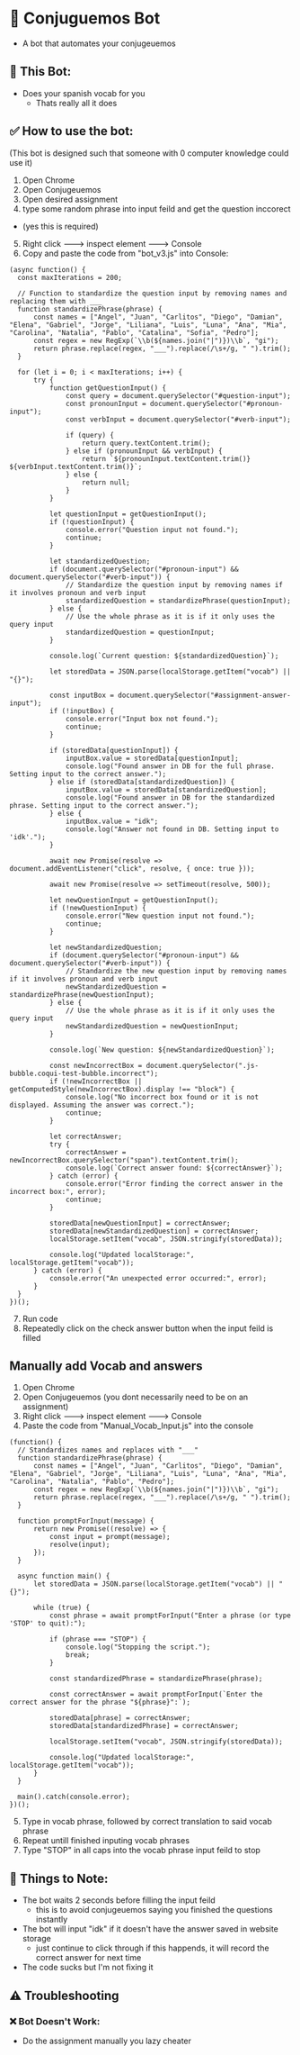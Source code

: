 # 🤖 Conjuguemos Bot
- A bot that automates your conjugeuemos

## 📝 This Bot:
* Does your spanish vocab for you
  * Thats really all it does

## ✅ How to use the bot:

(This bot is designed such that someone with 0 computer knowledge could use it)

1. Open Chrome
2. Open Conjugeuemos
3. Open desired assignment
4. type some random phrase into input feild and get the question inccorect 
  - (yes this is required)
5. Right click ---> inspect element ---> Console
6. Copy and paste the code from "bot_v3.js" into Console:
```
(async function() {
  const maxIterations = 200;

  // Function to standardize the question input by removing names and replacing them with ___
  function standardizePhrase(phrase) {
      const names = ["Angel", "Juan", "Carlitos", "Diego", "Damian", "Elena", "Gabriel", "Jorge", "Liliana", "Luis", "Luna", "Ana", "Mia", "Carolina", "Natalia", "Pablo", "Catalina", "Sofia", "Pedro"];
      const regex = new RegExp(`\\b(${names.join("|")})\\b`, "gi");
      return phrase.replace(regex, "___").replace(/\s+/g, " ").trim();
  }

  for (let i = 0; i < maxIterations; i++) {
      try {
          function getQuestionInput() {
              const query = document.querySelector("#question-input");
              const pronounInput = document.querySelector("#pronoun-input");
              const verbInput = document.querySelector("#verb-input");

              if (query) {
                  return query.textContent.trim();
              } else if (pronounInput && verbInput) {
                  return `${pronounInput.textContent.trim()} ${verbInput.textContent.trim()}`;
              } else {
                  return null;
              }
          }

          let questionInput = getQuestionInput();
          if (!questionInput) {
              console.error("Question input not found.");
              continue; 
          }

          let standardizedQuestion;
          if (document.querySelector("#pronoun-input") && document.querySelector("#verb-input")) {
              // Standardize the question input by removing names if it involves pronoun and verb input
              standardizedQuestion = standardizePhrase(questionInput);
          } else {
              // Use the whole phrase as it is if it only uses the query input
              standardizedQuestion = questionInput;
          }

          console.log(`Current question: ${standardizedQuestion}`);

          let storedData = JSON.parse(localStorage.getItem("vocab") || "{}");

          const inputBox = document.querySelector("#assignment-answer-input");
          if (!inputBox) {
              console.error("Input box not found.");
              continue; 
          }

          if (storedData[questionInput]) {
              inputBox.value = storedData[questionInput];
              console.log("Found answer in DB for the full phrase. Setting input to the correct answer.");
          } else if (storedData[standardizedQuestion]) {
              inputBox.value = storedData[standardizedQuestion];
              console.log("Found answer in DB for the standardized phrase. Setting input to the correct answer.");
          } else {
              inputBox.value = "idk";
              console.log("Answer not found in DB. Setting input to 'idk'.");
          }

          await new Promise(resolve => document.addEventListener("click", resolve, { once: true }));

          await new Promise(resolve => setTimeout(resolve, 500));

          let newQuestionInput = getQuestionInput();
          if (!newQuestionInput) {
              console.error("New question input not found.");
              continue;
          }

          let newStandardizedQuestion;
          if (document.querySelector("#pronoun-input") && document.querySelector("#verb-input")) {
              // Standardize the new question input by removing names if it involves pronoun and verb input
              newStandardizedQuestion = standardizePhrase(newQuestionInput);
          } else {
              // Use the whole phrase as it is if it only uses the query input
              newStandardizedQuestion = newQuestionInput;
          }

          console.log(`New question: ${newStandardizedQuestion}`);

          const newIncorrectBox = document.querySelector(".js-bubble.coqui-test-bubble.incorrect");
          if (!newIncorrectBox || getComputedStyle(newIncorrectBox).display !== "block") {
              console.log("No incorrect box found or it is not displayed. Assuming the answer was correct.");
              continue; 
          }

          let correctAnswer;
          try {
              correctAnswer = newIncorrectBox.querySelector("span").textContent.trim();
              console.log(`Correct answer found: ${correctAnswer}`);
          } catch (error) {
              console.error("Error finding the correct answer in the incorrect box:", error);
              continue;
          }

          storedData[newQuestionInput] = correctAnswer;
          storedData[newStandardizedQuestion] = correctAnswer;
          localStorage.setItem("vocab", JSON.stringify(storedData));

          console.log("Updated localStorage:", localStorage.getItem("vocab"));
      } catch (error) {
          console.error("An unexpected error occurred:", error);
      }
  }
})();
```
7. Run code
8. Repeatedly click on the check answer button when the input feild is filled

## Manually add Vocab and answers
1. Open Chrome
2. Open Conjugeuemos (you dont necessarily need to be on an assignment)
3. Right click ---> inspect element ---> Console
4. Paste the code from "Manual_Vocab_Input.js" into the console
```
(function() {
  // Standardizes names and replaces with "___"
  function standardizePhrase(phrase) {
      const names = ["Angel", "Juan", "Carlitos", "Diego", "Damian", "Elena", "Gabriel", "Jorge", "Liliana", "Luis", "Luna", "Ana", "Mia", "Carolina", "Natalia", "Pablo", "Pedro"];
      const regex = new RegExp(`\\b(${names.join("|")})\\b`, "gi");
      return phrase.replace(regex, "___").replace(/\s+/g, " ").trim();
  }

  function promptForInput(message) {
      return new Promise((resolve) => {
          const input = prompt(message);
          resolve(input);
      });
  }

  async function main() {
      let storedData = JSON.parse(localStorage.getItem("vocab") || "{}");

      while (true) {
          const phrase = await promptForInput("Enter a phrase (or type 'STOP' to quit):");

          if (phrase === "STOP") {
              console.log("Stopping the script.");
              break;
          }

          const standardizedPhrase = standardizePhrase(phrase);

          const correctAnswer = await promptForInput(`Enter the correct answer for the phrase "${phrase}":`);

          storedData[phrase] = correctAnswer;
          storedData[standardizedPhrase] = correctAnswer;

          localStorage.setItem("vocab", JSON.stringify(storedData));

          console.log("Updated localStorage:", localStorage.getItem("vocab"));
      }
  }

  main().catch(console.error);
})();
```
5. Type in vocab phrase, followed by correct translation to said vocab phrase
6. Repeat untill finished inputing vocab phrases
7. Type "STOP" in all caps into the vocab phrase input feild to stop

## 📝 Things to Note:
* The bot waits 2 seconds before filling the input feild
  - this is to avoid conjugeuemos saying you finished the questions instantly
* The bot will input "idk" if it doesn't have the answer saved in website storage
  - just continue to click through if this happends, it will record the correct answer for next time
* The code sucks but I'm not fixing it

## ⚠️ Troubleshooting

### ❌ Bot Doesn't Work:
- Do the assignment manually you lazy cheater
